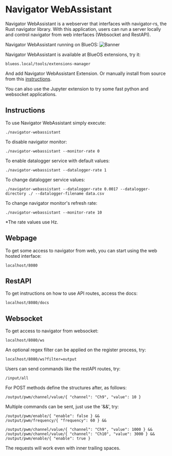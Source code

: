 # Navigator WebAssistant

Navigator WebAssistant is a webserver that interfaces with navigator-rs, the Rust navigator library.
With this application, users can run a server locally and control navigator from web interfaces (Websocket and RestAPI).

Navigator WebAssistant running on BlueOS:
![Banner](page/navigator-webassistant-demo.gif)

Navigator WebAssistant is available at BlueOS extensions, try it:
```
blueos.local/tools/extensions-manager
```
And add Navigator WebAssistant Extension. Or manually install from source from this [instructions].

You can also use the Jupyter extension to try some fast python and websocket applications.

[instructions]: https://github.com/RaulTrombin/blueos-navigator-assitant
## Instructions

To use Navigator WebAssistant simply execute:
```
./navigator-webassistant
```

To disable navigator monitor:

```
./navigator-webassistant --monitor-rate 0
```

To enable datalogger service with default values:
```
./navigator-webassistant --datalogger-rate 1
```

To change datalogger service values:
```
./navigator-webassistant --datalogger-rate 0.0017 --datalogger-directory ./ --datalogger-filename data.csv
```

To change navigator monitor's refresh rate:

```
./navigator-webassistant --monitor-rate 10
```

*The rate values use Hz.

## Webpage

To get some access to navigator from web, you can start using the web hosted interface:
```
localhost/8080
```

## RestAPI

To get instructions on how to use API routes, access the docs:
```
localhost/8080/docs
```

## Websocket

To get access to navigator from websocket:
```
localhost/8080/ws
```
An optional regex filter can be applied on the register process, try:
```
localhost/8080/ws?filter=output
```
Users can send commands like the restAPI routes, try:
```
/input/all
```
For POST methods define the structures after, as follows:
```
/output/pwm/channel/value/{ "channel": "Ch9", "value": 10 }
```
Multiple commands can be sent, just use the '&&', try:
```
/output/pwm/enable/{ "enable": false } &&
/output/pwm/frequency/{ "frequency": 60 } &&

/output/pwm/channel/value/{ "channel": "Ch9", "value": 1000 } &&
/output/pwm/channel/value/{ "channel": "Ch10", "value": 3000 } &&
/output/pwm/enable/{ "enable": true }
```
The requests will work even with inner trailing spaces.
